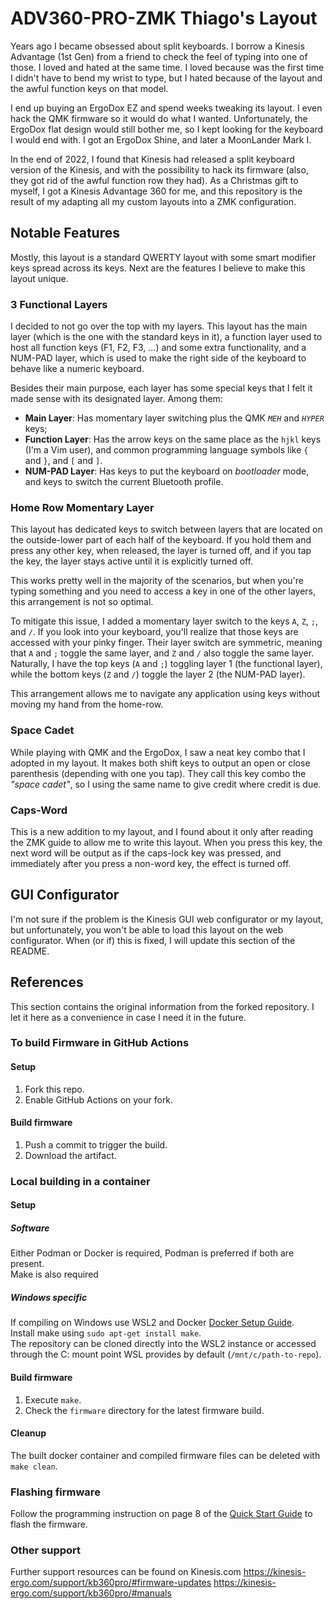 # ADV360-PRO-ZMK Thiago's Layout

Years ago I became obsessed about split keyboards. I borrow a Kinesis Advantage (1st Gen) from a friend to check the feel of typing into one of those. I loved and hated at the same time. I loved because was the first time I didn't have to bend my wrist to type, but I hated because of the layout and the awful function keys on that model.

I end up buying an ErgoDox EZ and spend weeks tweaking its layout. I even hack the QMK firmware so it would do what I wanted. Unfortunately, the ErgoDox flat design would still bother me, so I kept looking for the keyboard I would end with. I got an ErgoDox Shine, and later a MoonLander Mark I.

In the end of 2022, I found that Kinesis had released a split keyboard version of the Kinesis, and with the possibility to hack its firmware (also, they got rid of the awful function row they had). As a Christmas gift to myself, I got a Kinesis Advantage 360 for me, and this repository is the result of my adapting all my custom layouts into a ZMK configuration.

## Notable Features

Mostly, this layout is a standard QWERTY layout with some smart modifier keys spread across its keys. Next are the features I believe to make this layout unique.

### 3 Functional Layers

I decided to not go over the top with my layers. This layout has the main layer (which is the one with the standard keys in it), a function layer used to host all function keys (F1, F2, F3, ...) and some extra functionality, and a NUM-PAD layer, which is used to make the right side of the keyboard to behave like a numeric keyboard.

Besides their main purpose, each layer has some special keys that I felt it made sense with its designated layer. Among them:

- **Main Layer**: Has momentary layer switching plus the QMK _`MEH`_ and _`HYPER`_ keys;
- **Function Layer**: Has the arrow keys on the same place as the `hjkl` keys (I'm a Vim user), and common programming language symbols like `{` and `}`, and `[` and `]`.
- **NUM-PAD Layer**: Has keys to put the keyboard on _bootloader_ mode, and keys to switch the current Bluetooth profile.

### Home Row Momentary Layer

This layout has dedicated keys to switch between layers that are located on the outside-lower part of each half of the keyboard. If you hold them and press any other key, when released, the layer is turned off, and if you tap the key, the layer stays active until it is explicitly turned off.

This works pretty well in the majority of the scenarios, but when you're typing something and you need to access a key in one of the other layers, this arrangement is not so optimal.

To mitigate this issue, I added a momentary layer switch to the keys `A`, `Z`, `;`, and `/`. If you look into your keyboard, you'll realize that those keys are accessed with your pinky finger. Their layer switch are symmetric, meaning that `A` and `;` toggle the same layer, and `Z` and `/` also toggle the same layer. Naturally, I have the top keys (`A` and `;`) toggling layer 1 (the functional layer), while the bottom keys (`Z` and `/`) toggle the layer 2 (the NUM-PAD layer).

This arrangement allows me to navigate any application using keys without moving my hand from the home-row.

### Space Cadet

While playing with QMK and the ErgoDox, I saw a neat key combo that I adopted in my layout. It makes both shift keys to output an open or close parenthesis (depending with one you tap). They call this key combo the _"space cadet"_, so I using the same name to give credit where credit is due.

### Caps-Word

This is a new addition to my layout, and I found about it only after reading the ZMK guide to allow me to write this layout. When you press this key, the next word will be output as if the caps-lock key was pressed, and immediately after you press a non-word key, the effect is turned off.

## GUI Configurator

I'm not sure if the problem is the Kinesis GUI web configurator or my layout, but unfortunately, you won't be able to load this layout on the web configurator. When (or if) this is fixed, I will update this section of the README.

## References

This section contains the original information from the forked repository. I let it here as a convenience in case I need it in the future.

### To build Firmware in GitHub Actions

#### Setup

1. Fork this repo.
2. Enable GitHub Actions on your fork.

#### Build firmware

1. Push a commit to trigger the build.
2. Download the artifact.

### Local building in a container

#### Setup

##### Software

Either Podman or Docker is required, Podman is preferred if both are present.\
Make is also required

##### Windows specific

If compiling on Windows use WSL2 and Docker [Docker Setup Guide](https://docs.docker.com/desktop/windows/wsl/).\
Install make using `sudo apt-get install make`.\
The repository can be cloned directly into the WSL2 instance or accessed through the C: mount point WSL provides by default (`/mnt/c/path-to-repo`).

#### Build firmware

1. Execute `make`.
2. Check the `firmware` directory for the latest firmware build.

#### Cleanup

The built docker container and compiled firmware files can be deleted with `make clean`.

### Flashing firmware

Follow the programming instruction on page 8 of the [Quick Start Guide](https://kinesis-ergo.com/wp-content/uploads/Advantage360-Professional-QSG-v8-25-22.pdf) to flash the firmware.

### Other support

Further support resources can be found on Kinesis.com
https://kinesis-ergo.com/support/kb360pro/#firmware-updates
https://kinesis-ergo.com/support/kb360pro/#manuals
